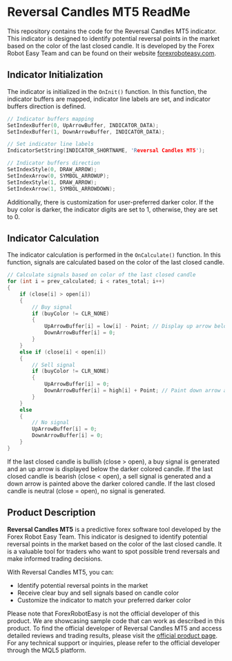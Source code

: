 # Reversal Candles MT5 ReadMe

This repository contains the code for the Reversal Candles MT5 indicator. This indicator is designed to identify potential reversal points in the market based on the color of the last closed candle. It is developed by the Forex Robot Easy Team and can be found on their website [forexroboteasy.com](https://forexroboteasy.com).

## Indicator Initialization

The indicator is initialized in the `OnInit()` function. In this function, the indicator buffers are mapped, indicator line labels are set, and indicator buffers direction is defined.

```c++
// Indicator buffers mapping
SetIndexBuffer(0, UpArrowBuffer, INDICATOR_DATA);
SetIndexBuffer(1, DownArrowBuffer, INDICATOR_DATA);

// Set indicator line labels
IndicatorSetString(INDICATOR_SHORTNAME, 'Reversal Candles MT5');

// Indicator buffers direction
SetIndexStyle(0, DRAW_ARROW);
SetIndexArrow(0, SYMBOL_ARROWUP);
SetIndexStyle(1, DRAW_ARROW);
SetIndexArrow(1, SYMBOL_ARROWDOWN);
```

Additionally, there is customization for user-preferred darker color. If the buy color is darker, the indicator digits are set to 1, otherwise, they are set to 0.

## Indicator Calculation

The indicator calculation is performed in the `OnCalculate()` function. In this function, signals are calculated based on the color of the last closed candle.

```c++
// Calculate signals based on color of the last closed candle
for (int i = prev_calculated; i < rates_total; i++)
{
    if (close[i] > open[i])
    {
        // Buy signal
        if (buyColor != CLR_NONE)
        {
            UpArrowBuffer[i] = low[i] - Point; // Display up arrow below the darker colored candle
            DownArrowBuffer[i] = 0;
        }
    }
    else if (close[i] < open[i])
    {
        // Sell signal
        if (buyColor != CLR_NONE)
        {
            UpArrowBuffer[i] = 0;
            DownArrowBuffer[i] = high[i] + Point; // Paint down arrow above the darker colored candle
        }
    }
    else
    {
        // No signal
        UpArrowBuffer[i] = 0;
        DownArrowBuffer[i] = 0;
    }
}
```

If the last closed candle is bullish (close > open), a buy signal is generated and an up arrow is displayed below the darker colored candle. If the last closed candle is bearish (close < open), a sell signal is generated and a down arrow is painted above the darker colored candle. If the last closed candle is neutral (close = open), no signal is generated.

## Product Description

**Reversal Candles MT5** is a predictive forex software tool developed by the Forex Robot Easy Team. This indicator is designed to identify potential reversal points in the market based on the color of the last closed candle. It is a valuable tool for traders who want to spot possible trend reversals and make informed trading decisions.

With Reversal Candles MT5, you can:

- Identify potential reversal points in the market
- Receive clear buy and sell signals based on candle color
- Customize the indicator to match your preferred darker color

Please note that ForexRobotEasy is not the official developer of this product. We are showcasing sample code that can work as described in this product. To find the official developer of Reversal Candles MT5 and access detailed reviews and trading results, please visit the [official product page](https://forexroboteasy.com/forex-robot-review/reversal-candles-mt5-review-predictive-forex-software-tool/). For any technical support or inquiries, please refer to the official developer through the MQL5 platform.
